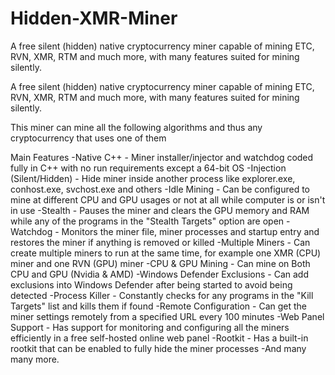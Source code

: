 # Hidden-XMR-Miner
A free silent (hidden) native cryptocurrency miner capable of mining ETC, RVN, XMR, RTM and much more, with many features suited for mining silently.

A free silent (hidden) native cryptocurrency miner capable of mining ETC, RVN, XMR, RTM and much more, with many features suited for mining silently.

This miner can mine all the following algorithms and thus any cryptocurrency that uses one of them

Main Features
-Native C++ - Miner installer/injector and watchdog coded fully in C++ with no run requirements except a 64-bit OS
-Injection (Silent/Hidden) - Hide miner inside another process like explorer.exe, conhost.exe, svchost.exe and others
-Idle Mining - Can be configured to mine at different CPU and GPU usages or not at all while computer is or isn't in use
-Stealth - Pauses the miner and clears the GPU memory and RAM while any of the programs in the "Stealth Targets" option are open
-Watchdog - Monitors the miner file, miner processes and startup entry and restores the miner if anything is removed or killed
-Multiple Miners - Can create multiple miners to run at the same time, for example one XMR (CPU) miner and one RVN (GPU) miner
-CPU & GPU Mining - Can mine on Both CPU and GPU (Nvidia & AMD)
-Windows Defender Exclusions - Can add exclusions into Windows Defender after being started to avoid being detected
-Process Killer - Constantly checks for any programs in the "Kill Targets" list and kills them if found
-Remote Configuration - Can get the miner settings remotely from a specified URL every 100 minutes
-Web Panel Support - Has support for monitoring and configuring all the miners efficiently in a free self-hosted online web panel
-Rootkit - Has a built-in rootkit that can be enabled to fully hide the miner processes
-And many many more.
